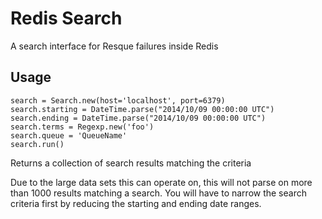 # Redis Search

A search interface for Resque failures inside Redis

## Usage

```
search = Search.new(host='localhost', port=6379)
search.starting = DateTime.parse("2014/10/09 00:00:00 UTC")
search.ending = DateTime.parse("2014/10/09 00:00:00 UTC")
search.terms = Regexp.new('foo')
search.queue = 'QueueName'
search.run()
```

Returns a collection of search results matching the criteria

Due to the large data sets this can operate on, this will not parse on more than 1000 results matching a search. You will have to narrow the search criteria first by reducing the starting and ending date ranges.
